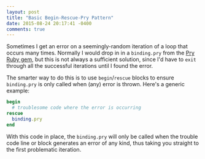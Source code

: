 ```yaml
---
layout: post
title: "Basic Begin-Rescue-Pry Pattern"
date: 2015-08-24 20:17:41 -0400
comments: true
---
```


Sometimes I get an error on a seemingly-random iteration of a loop that occurs many times. Normally I would drop in in a `binding.pry` from the [Pry Ruby gem](https://github.com/pry/pry), but this is not always a sufficient solution, since I'd have to `exit` through all the successful iterations until I found the error.

<!-- more -->

The smarter way to do this is to use `begin`/`rescue` blocks to ensure `binding.pry` is only called when (any) error is thrown. Here's a generic example:

```ruby
begin 
  # troublesome code where the error is occurring 
rescue
  binding.pry
end
```

With this code in place, the `binding.pry` will only be called when the trouble code line or block generates an error of any kind, thus taking you straight to the first problematic iteration. 
